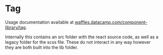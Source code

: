 # Tag

Usage documentation available at [waffles.datacamp.com/component-library/tag](https://waffles.datacamp.com/component-library/tag).

Internally this contains an src folder with the react source code, as well as a legacy folder for the scss file. These do not interact in any way however they are both built into the lib folder.
